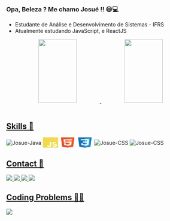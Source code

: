 ### Opa, Beleza ? Me chamo Josué !! 😄💻
- Estudante de Análise e Desenvolvimento de Sistemas - IFRS
- Atualmente estudando JavaScript, e ReactJS

<div align="center">
  <a href="https://github.com/JosueFernandes7">
  <img  height="170em" width="45%" src="https://github-readme-stats.vercel.app/api?username=JosueFernandes7&show_icons=true&theme=gruvbox"/>
  <img  height="170em" width="45%" src="https://github-readme-stats.vercel.app/api/top-langs/?username=JosueFernandes7&layout=compact&langs_count=7&theme=gruvbox"/>
</div><br>

## Skills 🚀
<div style="display: inline-block">
  <img align="center" alt="Josue-Java" height="28" width="42" src="https://cdn.jsdelivr.net/gh/devicons/devicon/icons/java/java-original.svg" />
  <img align="center" alt="Josue-Js" height="28" width="42" src="https://raw.githubusercontent.com/devicons/devicon/master/icons/javascript/javascript-plain.svg">
  <img align="center" alt="Josue-HTML" height="28" width="42" src="https://raw.githubusercontent.com/devicons/devicon/master/icons/html5/html5-original.svg">
  <img align="center" alt="Josue-CSS" height="28" width="42" src="https://raw.githubusercontent.com/devicons/devicon/master/icons/css3/css3-original.svg">
  <img align="center" alt="Josue-CSS" height="28" width="42" src="https://cdn.jsdelivr.net/gh/devicons/devicon/icons/sass/sass-original.svg"/>
  <img align="center" alt="Josue-CSS" height="28" width="42" src="https://cdn.jsdelivr.net/gh/devicons/devicon/icons/bootstrap/bootstrap-original.svg"/>        
  
  <!--<img align="center" alt="Josue-Git" height="28" width="42" src="https://raw.githubusercontent.com/devicons/devicon/master/icons/git/git-original.svg">-->

</div>
 <!--
 Futuras Stacks
   <img align="center" alt="Josue-React" height="28" width="42" src="https://raw.githubusercontent.com/devicons/devicon/master/icons/react/react-original.svg">
  <img align="center" alt="Josue-Node" height="28" width="42" src="https://raw.githubusercontent.com/devicons/devicon/master/icons/nodejs/nodejs-original.svg">
  <img align="center" alt="Josue-NextJS" height="28" width="42" src="https://cdn.jsdelivr.net/gh/devicons/devicon/icons/nextjs/nextjs-line.svg" />  
 -->
 
</div><br>

## Contact 📱
<div style="display: inline-block">
  <a href = "mailto:josue7mf@hotmail.com"><img height="26" src="https://img.shields.io/badge/Microsoft_Outlook-0078D4?style=for-the-badge&logo=microsoft-outlook&logoColor=white" /a>
  <a href = "https://discord.com/users/Josu%C3%A9#9553"><img height="26" src="https://img.shields.io/badge/Discord-7289DA?style=for-the-badge&logo=discord&logoColor=white" /a>
  <a href = "https://www.instagram.com/josue.mfernandes7/"><img height="26" src="https://img.shields.io/badge/Instagram-E4405F?style=for-the-badge&logo=instagram&logoColor=white" /a>
  <a href = "https://www.linkedin.com/in/josu%C3%A9-fernandes-4b440b220/"><img height="26" src="https://img.shields.io/badge/LinkedIn-0077B5?style=for-the-badge&logo=linkedin&logoColor=white" /a>
  
</div><br>

## Coding Problems 🤯🧠

<div>
  <a href = "https://www.codewars.com/users/JosueFernandes7"><img height="26" src="https://img.shields.io/badge/Codewars-B1361E?style=for-the-badge&logo=Codewars&logoColor=white" /a>
</div>


